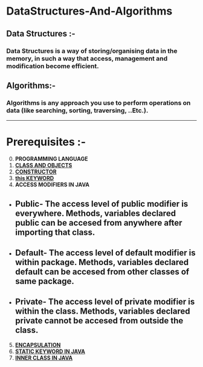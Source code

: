 # **DataStructures-And-Algorithms**

## **Data Structures :-**

### **Data Structures is a way of storing/organising data in the memory, in such a way that access, management and modification become efficient.**

## **Algorithms:-**

### **Algorithms is any approach you use to perform operations on data (like searching, sorting, traversing, ..Etc.).**

<hr>

# **Prerequisites :-**

0. **PROGRAMMING LANGUAGE**
1. [**CLASS AND OBJECTS**](https://youtu.be/a199KZGMNxk?t=244)
2. [**CONSTRUCTOR**](https://youtu.be/a199KZGMNxk?t=981)
3. [**this KEYWORD**](https://youtu.be/a199KZGMNxk?t=1424)
4. **ACCESS MODIFIERS IN JAVA**

- ## **Public-** The access level of public modifier is everywhere. Methods, variables declared public can be accesed from anywhere after importing that class.
- ## **Default-** The access level of default modifier is within package. Methods, variables declared default can be accesed from other classes of same package.
- ## **Private-** The access level of private modifier is within the class. Methods, variables declared private cannot be accesed from outside the class.

5. [**ENCAPSULATION**](https://youtu.be/a199KZGMNxk?t=2019)
6. [**STATIC KEYWORD IN JAVA**](https://youtu.be/3LtIk7wFGi0)
7. [**INNER CLASS IN JAVA**](https://youtu.be/zg1pijw6AM4)
